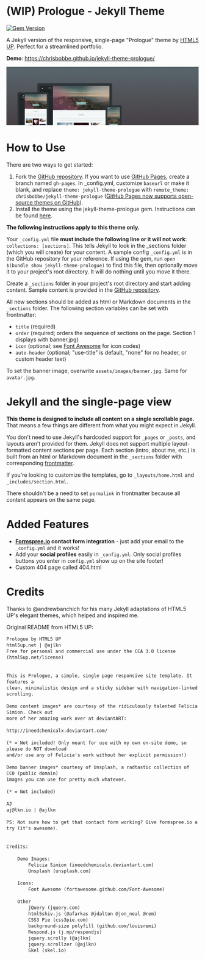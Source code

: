 # (WIP) Prologue - Jekyll Theme

[![Gem Version](https://badge.fury.io/rb/jekyll-theme-prologue.svg)](https://badge.fury.io/rb/jekyll-theme-prologue)

A Jekyll version of the responsive, single-page "Prologue" theme by [HTML5 UP](https://html5up.net/). Perfect for a streamlined portfolio.

**Demo**: https://chrisbobbe.github.io/jekyll-theme-prologue/

![Prologue Theme](assets/images/screenshot.png "Prologue Theme Screenshot")

# How to Use

There are two ways to get started:

1. Fork the [GitHub repository](https://github.com/chrisbobbe/jekyll-theme-prologue). If you want to use [GitHub Pages](https://pages.github.com/), create a branch named `gh-pages`. In _config.yml, customize `baseurl` or make it blank, and replace `theme: jekyll-theme-prologue` with `remote_theme: chrisbobbe/jekyll-theme-prologue` ([GitHub Pages now supports open-source themes on GitHub](https://github.com/blog/2464-use-any-theme-with-github-pages)).
2. Install the theme using the jekyll-theme-prologue gem. Instructions can be found [here](https://jekyllrb.com/docs/themes/#installing-a-theme).

**The following instructions apply to this theme only.**

Your `_config.yml` file **must include the following line or it will not work**: `collections: [sections]`. This tells Jekyll to look in the _sections folder (which you will create) for your content. A sample config `_config.yml` is in the GitHub repository for your reference. If using the gem, run `open $(bundle show jekyll-theme-prologue)` to find this file, then optionally move it to your project's root directory. It will do nothing until you move it there.

Create a `_sections` folder in your project's root directory and start adding content. Sample content is provided in the [GitHub repository](https://github.com/chrisbobbe/jekyll-theme-prologue).

All new sections should be added as html or Markdown documents in the `_sections` folder. The following section variables can be set with frontmatter:
- `title` (required)
- `order` (required; orders the sequence of sections on the page. Section 1 displays with banner.jpg)
- `icon` (optional; see [Font Awesome](http://fontawesome.io/icons/) for icon codes)
- `auto-header` (optional; "use-title" is default, "none" for no header, or custom header text)

To set the banner image, overwrite `assets/images/banner.jpg`. Same for `avatar.jpg`.

# Jekyll and the single-page view

**This theme is designed to include all content on a single scrollable page.** That means a few things are different from what you might expect in Jekyll.

You don't need to use Jekyll's hardcoded support for `_pages` or `_posts`, and layouts aren't provided for them. Jekyll does not support multiple layout-formatted content sections per page. Each section (intro, about me, etc.) is built from an html or Markdown document in the `_sections` folder with corresponding [frontmatter](https://jekyllrb.com/docs/frontmatter/).

If you're looking to customize the templates, go to `_layouts/home.html` and `_includes/section.html`.

There shouldn't be a need to set `permalink` in frontmatter because all content appears on the same page.

# Added Features

* **[Formspree.io](https://formspree.io/) contact form integration** - just add your email to the `_config.yml` and it works!
* Add your **social profiles** easily in `_config.yml`. Only social profiles buttons you enter in `config.yml` show up on the site footer!
* Custom 404 page called 404.html

# Credits

Thanks to @andrewbanchich for his many Jekyll adaptations of HTML5 UP's elegant themes, which helped and inspired me.

Original README from HTML5 UP:

```
Prologue by HTML5 UP
html5up.net | @ajlkn
Free for personal and commercial use under the CCA 3.0 license (html5up.net/license)


This is Prologue, a simple, single page responsive site template. It features a
clean, minimalistic design and a sticky sidebar with navigation-linked scrolling.

Demo content images* are courtesy of the ridiculously talented Felicia Simion. Check out
more of her amazing work over at deviantART:

http://ineedchemicalx.deviantart.com/

(* = Not included! Only meant for use with my own on-site demo, so please do NOT download
and/or use any of Felicia's work without her explicit permission!)

Demo banner images* courtesy of Unsplash, a radtastic collection of CC0 (public domain)
images you can use for pretty much whatever.

(* = Not included)

AJ
aj@lkn.io | @ajlkn

PS: Not sure how to get that contact form working? Give formspree.io a try (it's awesome).


Credits:

	Demo Images:
		Felicia Simion (ineedchemicalx.deviantart.com)
		Unsplash (unsplash.com)

	Icons:
		Font Awesome (fortawesome.github.com/Font-Awesome)

	Other
		jQuery (jquery.com)
		html5shiv.js (@afarkas @jdalton @jon_neal @rem)
		CSS3 Pie (css3pie.com)
		background-size polyfill (github.com/louisremi)
		Respond.js (j.mp/respondjs)
		jquery.scrolly (@ajlkn)
		jquery.scrollzer (@ajlkn)
		Skel (skel.io)
```
